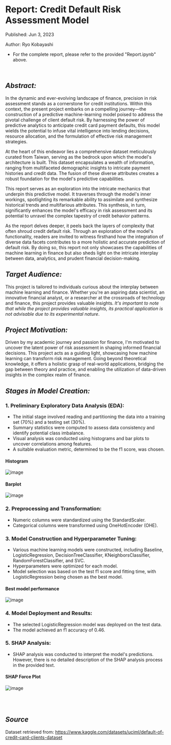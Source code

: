 # Report: Credit Default Risk Assessment Model

Published: Jun 3, 2023

Author: Ryo Kobayashi

* For the complete report, please refer to the provided "Report.ipynb" above.

<br/>

## *Abstract:*
In the dynamic and ever-evolving landscape of finance, precision in risk assessment stands as a cornerstone for credit institutions. Within this context, the present project embarks on a compelling journey—the construction of a predictive machine-learning model poised to address the pivotal challenge of client default risk. By harnessing the power of predictive analytics to anticipate credit card payment defaults, this model wields the potential to infuse vital intelligence into lending decisions, resource allocation, and the formulation of effective risk management strategies.

At the heart of this endeavor lies a comprehensive dataset meticulously curated from Taiwan, serving as the bedrock upon which the model's architecture is built. This dataset encapsulates a wealth of information, ranging from multifaceted demographic insights to intricate payment histories and credit data. The fusion of these diverse attributes creates a robust foundation for the model's predictive capabilities.

This report serves as an exploration into the intricate mechanics that underpin this predictive model. It traverses through the model's inner workings, spotlighting its remarkable ability to assimilate and synthesize historical trends and multifarious attributes. This synthesis, in turn, significantly enhances the model's efficacy in risk assessment and its potential to unravel the complex tapestry of credit behavior patterns.

As the report delves deeper, it peels back the layers of complexity that often shroud credit default risk. Through an exploration of the model's functionality, readers are invited to witness firsthand how the integration of diverse data facets contributes to a more holistic and accurate prediction of default risk. By doing so, this report not only showcases the capabilities of machine learning in finance but also sheds light on the intricate interplay between data, analytics, and prudent financial decision-making.

## *Target Audience:*
This project is tailored to individuals curious about the interplay between machine learning and finance. Whether you're an aspiring data scientist, an innovative financial analyst, or a researcher at the crossroads of technology and finance, this project provides valuable insights. *It's important to note that while the project provides valuable insights, its practical application is not advisable due to its experimental nature*.

## *Project Motivation:*
Driven by my academic journey and passion for finance, I'm motivated to uncover the latent power of risk assessment in shaping informed financial decisions. This project acts as a guiding light, showcasing how machine learning can transform risk management. Going beyond theoretical knowledge, it offers a holistic grasp of real-world applications, bridging the gap between theory and practice, and enabling the utilization of data-driven insights in the complex realm of finance.

## *Stages in Model Creation:*

### 1. Preliminary Exploratory Data Analysis (EDA):
- The initial stage involved reading and partitioning the data into a training set (70%) and a testing set (30%).
- Summary statistics were computed to assess data consistency and identify potential class imbalance.
- Visual analysis was conducted using histograms and bar plots to uncover correlations among features.
- A suitable evaluation metric, determined to be the f1 score, was chosen.

#### Histogram
![image](https://github.com/Ryo-Kobayashi-95/Credit-Risk-Prediction-Model/assets/115038173/b30f2586-3b8c-4508-be59-3eb67125dd62)

#### Barplot
![image](https://github.com/Ryo-Kobayashi-95/Credit-Risk-Prediction-Model/assets/115038173/1eb3a147-92a5-4472-8899-7c48dad01617)

### 2. Preprocessing and Transformation:
- Numeric columns were standardized using the StandardScaler.
- Categorical columns were transformed using OneHotEncoder (OHE).

### 3. Model Construction and Hyperparameter Tuning:
- Various machine learning models were constructed, including Baseline, LogisticRegression, DecisionTreeClassifier, KNeighborsClassifier, RandomForestClassifier, and SVC.
- Hyperparameters were optimized for each model.
- Model selection was based on the test f1 score and fitting time, with LogisticRegression being chosen as the best model.

#### Best model performance
![image](https://github.com/Ryo-Kobayashi-95/Credit-Risk-Prediction-Model/assets/115038173/2fa081a4-38a5-4f61-9818-f2a14ce2cc0a)

### 4. Model Deployment and Results:
- The selected LogisticRegression model was deployed on the test data.
- The model achieved an f1 accuracy of 0.46.

### 5. SHAP Analysis:
- SHAP analysis was conducted to interpret the model's predictions. However, there is no detailed description of the SHAP analysis process in the provided text.

#### SHAP Force Plot
![image](https://github.com/Ryo-Kobayashi-95/Credit-Risk-Prediction-Model/assets/115038173/41c52930-d79e-43b5-9706-e6d79e8035c4)

<br/> <br/> 

## *Source*
Dataset retrieved from: https://www.kaggle.com/datasets/uciml/default-of-credit-card-clients-dataset
